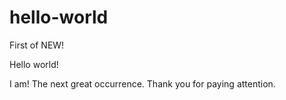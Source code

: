 # hello-world
First of NEW!

Hello world!

I am! The next great occurrence. Thank you for paying attention.
